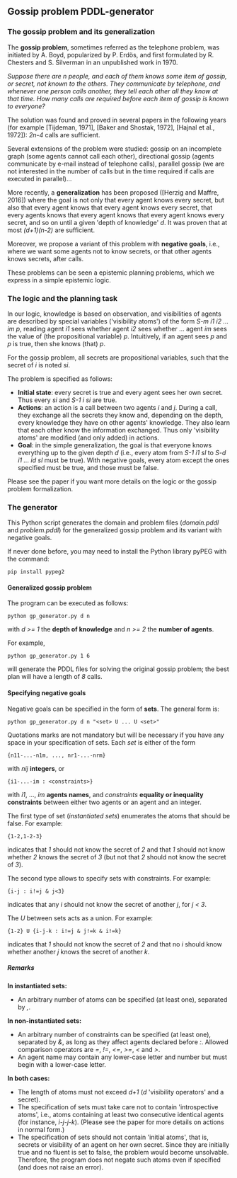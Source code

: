 ## Gossip problem PDDL-generator

### The gossip problem and its generalization

The **gossip problem**, sometimes referred as the telephone problem,
was initiated by A. Boyd,
popularized by P. Erdös,
and first formulated by R. Chesters and S. Silverman
in an unpublished work in 1970.

*Suppose there are n people,
and each of them knows some item of gossip, or secret, not known to the others.
They communicate by telephone,
and whenever one person calls another,
they tell each other all they know at that time.
How many calls are required before each item of gossip is known to everyone?*

The solution was found and proved in several papers in the following years
(for example [Tijdeman, 1971], [Baker and Shostak, 1972],
[Hajnal et al., 1972]): *2n-4* calls are sufficient.

Several extensions of the problem were studied:
gossip on an incomplete graph (some agents cannot call each other),
directional gossip (agents communicate by e-mail instead of telephone calls),
parallel gossip (we are not interested in the number of calls but in the time
required if calls are executed in parallel)...

More recently, a **generalization** has been proposed
([Herzig and Maffre, 2016])
where the goal is not only that every agent knows every secret,
but also that every agent knows that every agent knows every secret,
that every agents knows that every agent knows that every agent knows every
secret, and so on until a given 'depth of knowledge' *d*.
It was proven that at most *(d+1)(n-2)* are sufficient.

Moreover, we propose a variant of this problem with **negative goals**, i.e.,
where we want some agents not to know secrets,
or that other agents knows secrets,
after calls.

These problems can be seen a epistemic planning problems,
which we express in a simple epistemic logic.

### The logic and the planning task

In our logic, knowledge is based on observation,
and visibilities of agents are described by special variables
('visibility atoms') of the form *S-m i1 i2 ... im p*,
reading agent *i1* sees whether agent *i2* sees whether ...
agent *im* sees the value of (the propositional variable) *p*.
Intuitively, if an agent sees *p* and *p* is true,
then she knows (that) *p*.

For the gossip problem, all secrets are propositional variables,
such that the secret of *i* is noted *si*.

The problem is specified as follows:
- **Initial state**: every secret is true and every agent sees her own secret.
Thus every *si* and *S-1 i si* are true.
- **Actions**: an action is a call between two agents *i* and *j*.
During a call, they exchange all the secrets they know and,
depending on the depth, every knowledge they have on other agents' knowledge.
They also learn that each other know the information exchanged.
Thus only 'visibility atoms' are modified (and only added) in actions.
- **Goal**: in the simple generalization,
the goal is that everyone knows everything up to the given depth *d*
(i.e., every atom from *S-1 i1 sl* to *S-d i1 ... id sl* must be true).
With negative goals, every atom except the ones specified must be true,
and those must be false.

Please see the paper if you want more details on the logic or
the gossip problem formalization.



### The generator

This Python script generates the domain and problem files
(*domain.pddl* and *problem.pddl*)
for the generalized gossip problem and its variant with negative goals.

If never done before, you may need to install the Python library pyPEG
with the command:

`pip install pypeg2`

#### Generalized gossip problem

The program can be executed as follows:

`python gp_generator.py d n`

with *d >= 1* the **depth of knowledge** and *n >= 2* the **number of agents**.

For example,

`python gp_generator.py 1 6`

will generate the PDDL files for solving the original gossip problem;
the best plan will have a length of *8* calls.


#### Specifying negative goals

Negative goals can be specified in the form of **sets**.
The general form is:

`python gp_generator.py d n "<set> U ... U <set>"`

Quotations marks are not mandatory but will be necessary
if you have any space in your specification of sets.
Each *set* is either of the form

`{n11-...-n1m, ..., nr1-...-nrm}`

with *nij* **integers**, or

`{i1-...-im : <constraints>}`

with *i1*, ..., *im* **agents names**, and
*constraints* **equality or inequality constraints** between either
two agents or an agent and an integer.

The first type of set (*instantiated sets*)
enumerates the atoms that should be false.
For example:

`{1-2,1-2-3}`

indicates that *1* should not know the secret of *2* and that
*1* should not know whether *2* knows the secret of *3*
(but not that *2* should not know the secret of *3*).

The second type allows to specify sets with constraints.
For example:

`{i-j : i!=j & j<3}`

indicates that any *i* should not know the secret of another *j*,
for *j < 3*.

The *U* between sets acts as a union.
For example:

`{1-2} U {i-j-k : i!=j & j!=k & i!=k}`

indicates that *1* should not know the secret of *2* and
that no *i* should know whether another *j* knows the secret of another *k*.


##### Remarks

**In instantiated sets:**
- An arbitrary number of atoms can be specified (at least one),
separated by *,*.

**In non-instantiated sets:**
- An arbitrary number of constraints can be specified (at least one),
separated by *&*,
as long as they affect agents declared before *:*.
Allowed comparison operators are *=*, *!=*, *<=*, *>=*, *<* and *>*.
- An agent name may contain any lower-case letter and number but must begin with
a lower-case letter.

**In both cases:**
- The length of atoms must not exceed *d+1*
(*d* 'visibility operators' and a secret).
- The specification of sets must take care
not to contain 'introspective atoms',
i.e., atoms containing at least two consecutive identical agents
(for instance, *i-j-j-k*).
(Please see the paper for more details on actions in normal form.)
- The specification of sets should not contain 'initial atoms', that is,
secrets or visibility of an agent on her own secret.
Since they are initially true and no fluent is set to false,
the problem would become unsolvable.
Therefore, the program does not negate such atoms even if specified
(and does not raise an error).

























